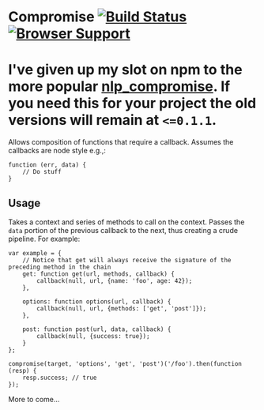 # Compromise [![Build Status](https://api.travis-ci.org/jnewman/compromise.png?branch=master)](https://travis-ci.org/jnewman/compromise) [![Browser Support](https://ci.testling.com/jnewman/compromise.png)](https://ci.testling.com/jnewman/compromise)

# I've given up my slot on npm to the more popular [nlp_compromise](https://github.com/nlp-compromise/nlp_compromise). If you need this for your project the old versions will remain at `<=0.1.1`.

Allows composition of functions that require a callback. Assumes the callbacks are node style e.g.,:

    function (err, data) {
        // Do stuff
    }

## Usage

Takes a context and series of methods to call on the context. Passes the `data` portion of the
previous callback to the next, thus creating a crude pipeline. For example:

    var example = {
        // Notice that get will always receive the signature of the preceding method in the chain
        get: function get(url, methods, callback) {
            callback(null, url, {name: 'foo', age: 42});
        },

        options: function options(url, callback) {
            callback(null, url, {methods: ['get', 'post']});
        },

        post: function post(url, data, callback) {
            callback(null, {success: true});
        }
    };

    compromise(target, 'options', 'get', 'post')('/foo').then(function (resp) {
        resp.success; // true
    });


More to come...
